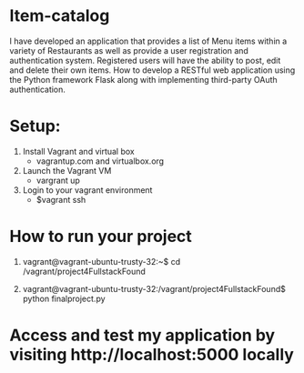 # Item-catalog

   I have developed an application that provides a list of Menu items within a variety of Restaurants as well as provide a user registration and authentication system. Registered users will have the ability to post, edit and delete their own items.
How to develop a RESTful web application using the Python framework Flask along with implementing third-party OAuth authentication.

# Setup: 
   1. Install Vagrant and virtual box
      * vagrantup.com and virtualbox.org
   2. Launch the Vagrant VM 
      * vargrant up
   3. Login to your vagrant environment 
       * $vagrant ssh
 
# How to run your project
   1. vagrant@vagrant-ubuntu-trusty-32:~$ cd /vagrant/project4FullstackFound
   
   2. vagrant@vagrant-ubuntu-trusty-32:/vagrant/project4FullstackFound$ python finalproject.py

# Access and test my application by visiting http://localhost:5000 locally
   
